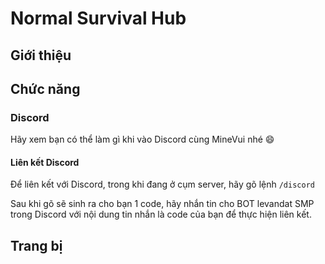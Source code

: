 # Normal Survival Hub

## Giới thiệu

## Chức năng

### Discord

Hãy xem bạn có thể làm gì khi vào Discord cùng MineVui nhé :smile:

#### Liên kết Discord

Để  liên kết với Discord, trong khi đang ở cụm server, hãy gõ lệnh `/discord`

Sau khi gõ sẽ sinh ra cho bạn 1 code, hãy nhắn tin cho BOT levandat SMP trong Discord với nội dung tin nhắn là code của bạn để thực hiện liên kết.

## Trang bị
